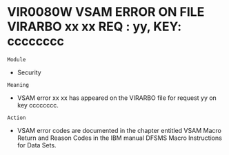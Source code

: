 # VIR0080W VSAM ERROR ON FILE VIRARBO xx xx REQ : yy, KEY: cccccccc

`Module`
- Security

`Meaning`
- VSAM error xx xx has appeared on the VIRARBO file for request yy on key cccccccc.

`Action`
- VSAM error codes are documented in the chapter entitled VSAM Macro Return and Reason Codes in the IBM manual DFSMS Macro Instructions for Data Sets.
